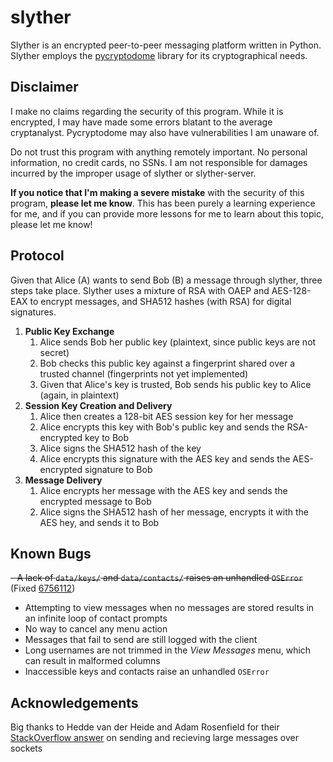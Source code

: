 # slyther
Slyther is an encrypted peer-to-peer messaging platform written in Python. Slyther employs the [pycryptodome](https://github.com/Legrandin/pycryptodome) library for its cryptographical needs.

## Disclaimer
I make no claims regarding the security of this program. While it is encrypted, I may have made some errors blatant to the average cryptanalyst. Pycryptodome may also have vulnerabilities I am unaware of.

Do not trust this program with anything remotely important. No personal information, no credit cards, no SSNs. I am not responsible for damages incurred by the improper usage of slyther or slyther-server.

**If you notice that I'm making a severe mistake** with the security of this program, **please let me know**. This has been purely a learning experience for me, and if you can provide more lessons for me to learn about this topic, please let me know!

## Protocol
Given that Alice (A) wants to send Bob (B) a message through slyther, three steps take place. Slyther uses a mixture of RSA with OAEP and AES-128-EAX to encrypt messages, and SHA512 hashes (with RSA) for digital signatures.

1. **Public Key Exchange**
    1. Alice sends Bob her public key (plaintext, since public keys are not secret)
    1. Bob checks this public key against a fingerprint shared over a trusted channel (fingerprints not yet implemented)
    1. Given that Alice's key is trusted, Bob sends his public key to Alice (again, in plaintext)
1. **Session Key Creation and Delivery**
    1. Alice then creates a 128-bit AES session key for her message
    1. Alice encrypts this key with Bob's public key and sends the RSA-encrypted key to Bob
    1. Alice signs the SHA512 hash of the key
    1. Alice encrypts this signature with the AES key and sends the AES-encrypted signature to Bob
1. **Message Delivery**
    1. Alice encrypts her message with the AES key and sends the encrypted message to Bob
    1. Alice signs the SHA512 hash of her message, encrypts it with the AES hey, and sends it to Bob

## Known Bugs
~~- A lack of `data/keys/` and `data/contacts/` raises an unhandled `OSError`~~ (Fixed [6756112](https://github.com/ajstensland/slyther/commit/67561128375bfeb3eaf2957948ee57fa99ae4da5))
- Attempting to view messages when no messages are stored results in an infinite loop of contact prompts
- No way to cancel any menu action
- Messages that fail to send are still logged with the client
- Long usernames are not trimmed in the *View Messages* menu, which can result in malformed columns
- Inaccessible keys and contacts raise an unhandled `OSError`

## Acknowledgements

Big thanks to Hedde van der Heide and Adam Rosenfield for their [StackOverflow answer](https://stackoverflow.com/questions/17667903/python-socket-receive-large-amount-of-data) on sending and recieving large messages over sockets
